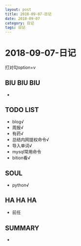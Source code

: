 ```yaml
---
layout: post
title: 2018-09-07-日记
date: 2018-09-07
category: 日记
tags: 日记
---
```

# 2018-09-07-日记
打对勾option+v 
## BIU BIU BIU
+ 
 
## TODO LIST
+ blog√    
+ 周报√  
+ 有药√  
+ 总结内网提权命令√  
+ 导入单词√  
+ mysql常用命令  
+ bition看√  
 
## SOUL
+ python√  
 
## HA HA HA
+ 前任  
 
## SUMMARY
+ 
 
